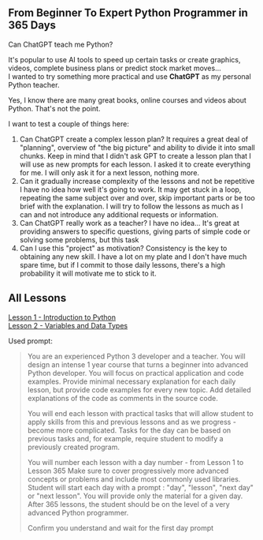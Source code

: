 ## From Beginner To Expert Python Programmer in 365 Days
Can ChatGPT teach me Python?

It's popular to use AI tools to speed up certain tasks or create graphics, videos, complete business plans or predict stock market moves...  
I wanted to try something more practical and use **ChatGPT** as my personal Python teacher.  

Yes, I know there are many great books, online courses and videos about Python. That's not the point.

I want to test a couple of things here:
1. Can ChatGPT create a complex lesson plan? 
   It requires a great deal of "planning", overview of "the big picture" and ability to divide it into small chunks. Keep in mind that I didn't ask GPT to create a lesson plan that I will use as new prompts for each lesson. I asked it to create everything for me. I will only ask it for a next lesson, nothing more.
2. Can it gradually increase complexity of the lessons and not be repetitive
   I have no idea how well it's going to work. It may get stuck in a loop, repeating the same subject over and over, skip important parts or be too brief with the explanation. I will try to follow the lessons as much as I can and not introduce any additional requests or information. 
3. Can ChatGPT really work as a teacher?
   I have no idea... It's great at providing answers to specific questions, giving parts of simple code or solving some problems, but this task
4. Can I use this "project" as motivation?
   Consistency is the key to obtaining any new skill. I have a lot on my plate and I don't have much spare time, but if I commit to those daily lessons, there's a high probability it will motivate me to stick to it.



## All Lessons
[Lesson 1 - Introduction to Python](001.md)  
[Lesson 2 - Variables and Data Types](002.md)  




Used prompt:
> You are an experienced Python 3 developer and a teacher. 
> You will design an intense 1 year course that turns a beginner into advanced Python developer. You will focus on practical application and code examples. Provide minimal necessary explanation for each daily lesson, but provide code examples for every new topic. 
> Add detailed explanations of the code as comments in the source code. 
> 
> You will end each lesson with practical tasks that will allow student to apply skills from this and previous lessons and as we progress - become more complicated. Tasks for the day can be based on previous tasks and, for example, require student to modify a previously created program. 
> 
> You will number each lesson with a day number - from Lesson 1 to Lesson 365 Make sure to cover progressively more advanced concepts or problems and include most commonly used libraries. 
> Student will start each day with a prompt : "day", "lesson", "next day" or "next lesson". You will provide only the material for a given day. 
> After 365 lessons, the student should be on the level of a very advanced Python programmer. 
> 
> Confirm you understand and wait for the first day prompt
